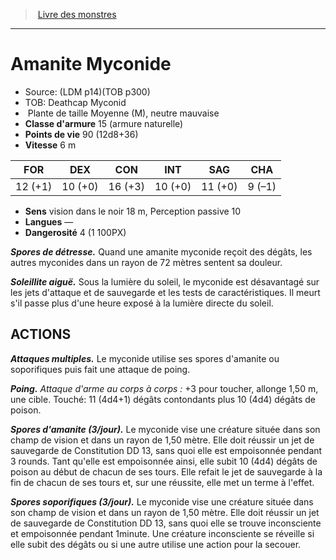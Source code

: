﻿> [Livre des monstres](tome_of_beasts_old.md)

---

# Amanite Myconide

- Source: (LDM p14)(TOB p300)
- TOB: Deathcap Myconid
-  Plante de taille Moyenne (M), neutre mauvaise
- **Classe d'armure** 15 (armure naturelle)
- **Points de vie** 90 (12d8+36)
- **Vitesse** 6 m

|FOR|DEX|CON|INT|SAG|CHA|
|---|---|---|---|---|---|
|12 (+1)|10 (+0)|16 (+3)|10 (+0)|11 (+0)|9 (–1)|

- **Sens** vision dans le noir 18 m, Perception passive 10
- **Langues** —
- **Dangerosité** 4 (1 100PX)

**_Spores de détresse._** Quand une amanite myconide reçoit des dégâts, les autres myconides dans un rayon de 72 mètres sentent sa douleur.

**_Soleillite aiguë._** Sous la lumière du soleil, le myconide est désavantagé sur les jets d'attaque et de sauvegarde et les tests de caractéristiques. Il meurt s'il passe plus d'une heure exposé à la lumière directe du soleil.

## ACTIONS

**_Attaques multiples._** Le myconide utilise ses spores d'amanite ou soporifiques puis fait une attaque de poing.

**_Poing._** _Attaque d'arme au corps à corps :_ +3 pour toucher, allonge 1,50 m, une cible. Touché: 11 (4d4+1) dégâts contondants plus 10 (4d4) dégâts de poison.

**_Spores d'amanite (3/jour)._** Le myconide vise une créature située dans son champ de vision et dans un rayon de 1,50 mètre. Elle doit réussir un jet de sauvegarde de Constitution DD 13, sans quoi elle est empoisonnée pendant 3 rounds. Tant qu'elle est empoisonnée ainsi, elle subit 10 (4d4) dégâts de poison au début de chacun de ses tours. Elle refait le jet de sauvegarde à la fin de chacun de ses tours et, sur une réussite, elle met un terme à l'effet.

**_Spores soporifiques (3/jour)._** Le myconide vise une créature située dans son champ de vision et dans un rayon de 1,50 mètre. Elle doit réussir un jet de sauvegarde de Constitution DD 13, sans quoi elle se trouve inconsciente et empoisonnée pendant 1minute. Une créature inconsciente se réveille si elle subit des dégâts ou si une autre utilise une action pour la secouer.

